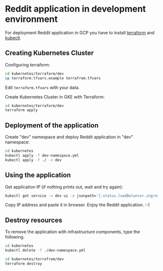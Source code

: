 # Reddit application in development environment

For deployment Reddit application in GCP you have to install
[terraform](https://www.terraform.io/intro/getting-started/install.html)
and [kubectl](https://kubernetes.io/docs/tasks/tools/install-kubectl/).

## Creating Kubernetes Cluster

Configuring terraform:

```bash
cd kubernetes/terraform/dev
cp terraform.tfvars.example terrafrom.tfvars
```

Edit `terraform.tfvars` with your data.

Create Kubernetes Cluster in GKE with Terraform:

```bash
cd kubernetes/terraform/dev
terraform apply
```

## Deployment of the application

Create "dev" namespace and deploy Reddit application in "dev" namespace:

```bash
cd kubernetes
kubectl apply -f dev-namespace.yml
kubectl apply -f ./ -n dev
```

## Using the application

Get application IP (if nothing prints out, wait and try again):

```bash
kubectl get service -n dev ui -o jsonpath='{.status.loadBalancer.ingress[0].ip}'
```

Copy IP address and paste it in browser. Enjoy the Reddit application. :-)

## Destroy resources

To remove the application with infrastructure components, type the following.

```bash
cd kubernetes
kubectl delete -f ./dev-namespace.yml
```

```bash
cd kubernetes/terrafrom/dev
terraform destroy
```
